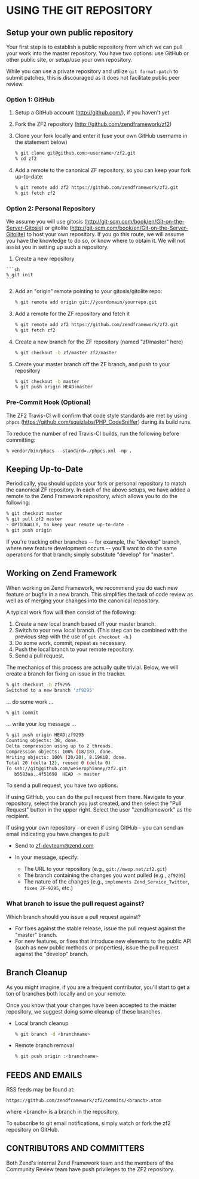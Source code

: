 # USING THE GIT REPOSITORY

## Setup your own public repository

Your first step is to establish a public repository from which we can
pull your work into the master repository. You have two options: use
GitHub or other public site, or setup/use your own repository.

While you can use a private repository and utilize ``git format-patch`` to
submit patches, this is discouraged as it does not facilitate public peer
review.

### Option 1: GitHub

 1. Setup a GitHub account (http://github.com/), if you haven't yet
 2. Fork the ZF2 repository (http://github.com/zendframework/zf2)
 3. Clone your fork locally and enter it (use your own GitHub username
    in the statement below)

    ```sh
    % git clone git@github.com:<username>/zf2.git
    % cd zf2
    ```

 4. Add a remote to the canonical ZF repository, so you can keep your fork
    up-to-date:

    ```sh
    % git remote add zf2 https://github.com/zendframework/zf2.git
    % git fetch zf2
    ```

### Option 2: Personal Repository

We assume you will use gitosis (http://git-scm.com/book/en/Git-on-the-Server-Gitosis)
or gitolite (http://git-scm.com/book/en/Git-on-the-Server-Gitolite) to host your
own repository.  If you go this route, we will assume you have the knowledge to
do so, or know where to obtain it. We will not assist you in setting up such a
repository.

 1.  Create a new repository

    ```sh
    % git init
    ```

 2. Add an "origin" remote pointing to your gitosis/gitolite repo:

    ```sh
    % git remote add origin git://yourdomain/yourrepo.git
    ```

 3. Add a remote for the ZF repository and fetch it

    ```sh
    % git remote add zf2 https://github.com/zendframework/zf2.git
    % git fetch zf2
    ```

 4. Create a new branch for the ZF repository (named "zf/master" here)

    ```sh
    % git checkout -b zf/master zf2/master
    ```

 5. Create your master branch off the ZF branch, and push to your
    repository

    ```sh
    % git checkout -b master
    % git push origin HEAD:master
    ```

### Pre-Commit Hook (Optional)

The ZF2 Travis-CI will confirm that code style standards are met
by using ```phpcs``` (https://github.com/squizlabs/PHP_CodeSniffer) during its build runs.

To reduce the number of red Travis-CI builds, run the following before committing:

```
% vendor/bin/phpcs --standard=./phpcs.xml -np .
```

## Keeping Up-to-Date

Periodically, you should update your fork or personal repository to
match the canonical ZF repository. In each of the above setups, we have
added a remote to the Zend Framework repository, which allows you to do
the following:


```sh
% git checkout master
% git pull zf2 master
- OPTIONALLY, to keep your remote up-to-date -
% git push origin
```

If you're tracking other branches -- for example, the "develop" branch, where
new feature development occurs -- you'll want to do the same operations for that
branch; simply substitute  "develop" for "master".

## Working on Zend Framework

When working on Zend Framework, we recommend you do each new feature or
bugfix in a new branch. This simplifies the task of code review as well
as of merging your changes into the canonical repository.

A typical work flow will then consist of the following:

 1. Create a new local branch based off your master branch.
 2. Switch to your new local branch. (This step can be combined with the
    previous step with the use of `git checkout -b`.)
 3. Do some work, commit, repeat as necessary.
 4. Push the local branch to your remote repository.
 5. Send a pull request.

The mechanics of this process are actually quite trivial. Below, we will
create a branch for fixing an issue in the tracker.

```sh
% git checkout -b zf9295
Switched to a new branch 'zf9295'
```
... do some work ...

```sh
% git commit
```
... write your log message ...

```sh
% git push origin HEAD:zf9295
Counting objects: 38, done.
Delta compression using up to 2 threads.
Compression objects: 100% (18/18), done.
Writing objects: 100% (20/20), 8.19KiB, done.
Total 20 (delta 12), reused 0 (delta 0)
To ssh://git@github.com/weierophinney/zf2.git
   b5583aa..4f51698  HEAD -> master
```


To send a pull request, you have two options.

If using GitHub, you can do the pull request from there. Navigate to
your repository, select the branch you just created, and then select the
"Pull Request" button in the upper right. Select the user
"zendframework" as the recipient.

If using your own repository - or even if using GitHub - you can send an
email indicating you have changes to pull:

 -  Send to <zf-devteam@zend.com>

 -  In your message, specify:
     -  The URL to your repository (e.g., `git://mwop.net/zf2.git`)
     -  The branch containing the changes you want pulled (e.g., `zf9295`)
     -  The nature of the changes (e.g., `implements
        Zend_Service_Twitter`, `fixes ZF-9295`, etc.)

### What branch to issue the pull request against?

Which branch should you issue a pull request against?

- For fixes against the stable release, issue the pull request against the
  "master" branch.
- For new features, or fixes that introduce new elements to the public API (such
  as new public methods or properties), issue the pull request against the
  "develop" branch.

## Branch Cleanup

As you might imagine, if you are a frequent contributor, you'll start to
get a ton of branches both locally and on your remote.

Once you know that your changes have been accepted to the master
repository, we suggest doing some cleanup of these branches.

 -  Local branch cleanup

    ```sh
    % git branch -d <branchname>
    ```

 -  Remote branch removal

    ```sh
    % git push origin :<branchname>
    ```


## FEEDS AND EMAILS

RSS feeds may be found at:

`https://github.com/zendframework/zf2/commits/<branch>.atom`

where &lt;branch&gt; is a branch in the repository.

To subscribe to git email notifications, simply watch or fork the zf2 repository
on GitHub.

## CONTRIBUTORS AND COMMITTERS

Both Zend's internal Zend Framework team and the members of the Community Review
team have push privileges to the ZF2 repository.

